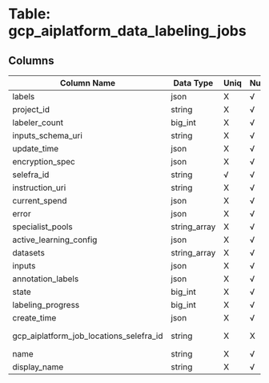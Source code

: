 # Table: gcp_aiplatform_data_labeling_jobs

## Columns 

|  Column Name   |  Data Type  | Uniq | Nullable | Description | 
|  ----  | ----  | ----  | ----  | ---- | 
| labels | json | X | √ |  | 
| project_id | string | X | √ |  | 
| labeler_count | big_int | X | √ |  | 
| inputs_schema_uri | string | X | √ |  | 
| update_time | json | X | √ |  | 
| encryption_spec | json | X | √ |  | 
| selefra_id | string | √ | √ | primary keys value md5 | 
| instruction_uri | string | X | √ |  | 
| current_spend | json | X | √ |  | 
| error | json | X | √ |  | 
| specialist_pools | string_array | X | √ |  | 
| active_learning_config | json | X | √ |  | 
| datasets | string_array | X | √ |  | 
| inputs | json | X | √ |  | 
| annotation_labels | json | X | √ |  | 
| state | big_int | X | √ |  | 
| labeling_progress | big_int | X | √ |  | 
| create_time | json | X | √ |  | 
| gcp_aiplatform_job_locations_selefra_id | string | X | X | fk to gcp_aiplatform_job_locations.selefra_id | 
| name | string | X | √ |  | 
| display_name | string | X | √ |  | 


